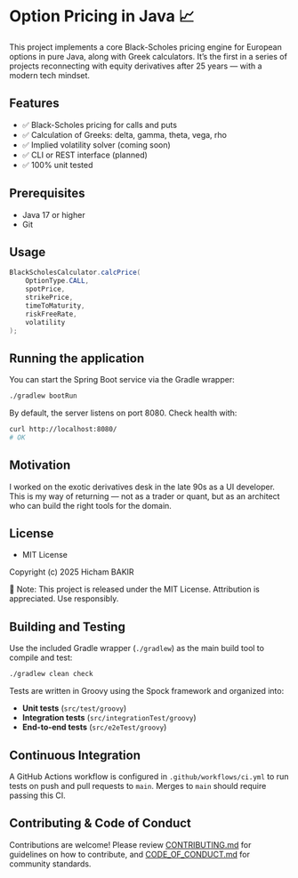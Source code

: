 # Option Pricing in Java 📈

This project implements a core Black-Scholes pricing engine for European options in pure Java, along with Greek
calculators. It’s the first in a series of projects reconnecting with equity derivatives after 25 years — with a modern
tech mindset.

## Features

- ✅ Black-Scholes pricing for calls and puts
- ✅ Calculation of Greeks: delta, gamma, theta, vega, rho
- ✅ Implied volatility solver (coming soon)
- ✅ CLI or REST interface (planned)
- ✅ 100% unit tested
## Prerequisites

- Java 17 or higher
- Git

## Usage

```java
BlackScholesCalculator.calcPrice(
    OptionType.CALL,
    spotPrice,
    strikePrice,
    timeToMaturity,
    riskFreeRate,
    volatility
);
```

## Running the application

You can start the Spring Boot service via the Gradle wrapper:

```bash
./gradlew bootRun
```

By default, the server listens on port 8080. Check health with:

```bash
curl http://localhost:8080/
# OK
```

## Motivation

I worked on the exotic derivatives desk in the late 90s as a UI developer. This is my way of returning — not as a trader
or quant, but as an architect who can build the right tools for the domain.

## License

- MIT License

Copyright (c) 2025 Hicham BAKIR

📌 Note: This project is released under the MIT License. Attribution is appreciated. Use responsibly.

## Building and Testing

Use the included Gradle wrapper (`./gradlew`) as the main build tool to compile and test:

```bash
./gradlew clean check
```

Tests are written in Groovy using the Spock framework and organized into:

- **Unit tests** (`src/test/groovy`)
- **Integration tests** (`src/integrationTest/groovy`)
- **End-to-end tests** (`src/e2eTest/groovy`)

## Continuous Integration

A GitHub Actions workflow is configured in `.github/workflows/ci.yml` to run tests on push and pull requests to `main`. Merges to `main` should require passing this CI.

## Contributing & Code of Conduct

Contributions are welcome! Please review [CONTRIBUTING.md](CONTRIBUTING.md) for guidelines on how to contribute, and [CODE_OF_CONDUCT.md](CODE_OF_CONDUCT.md) for community standards.

